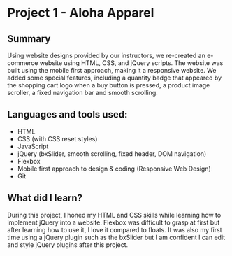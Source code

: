<h1>Project 1 - Aloha Apparel</h1>
<h2>Summary</h2>
<p>Using website designs provided by our instructors, we re-created an e-commerce website using HTML, CSS, and jQuery scripts. The website was built using the mobile first approach, making it a responsive website. We added some special features, including a quantity badge that appeared by the shopping cart logo when a buy button is pressed, a product image scroller, a fixed navigation bar and smooth scrolling.</p>

<h2>Languages and tools used:</h2>
<ul>
<li>HTML</li>
<li>CSS (with CSS reset styles)</li>
<li>JavaScript</li>
<li>jQuery (bxSlider, smooth scrolling, fixed header, DOM navigation)</li>
<li>Flexbox</li>
<li>Mobile first approach to design & coding (Responsive Web Design)</li>
<li>Git</li>
</ul>

<h2>What did I learn?</h2>
<p>During this project, I honed my HTML and CSS skills while learning how to implement jQuery into a website. Flexbox was difficult to grasp at first but after learning how to use it, I love it compared to floats. It was also my first time using a jQuery plugin such as the bxSlider but I am confident I can edit and style jQuery plugins after this project.</p>
